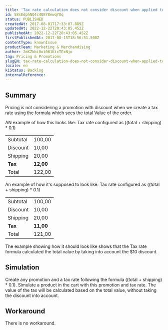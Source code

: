 ```yaml
---
title: 'Tax rate calculation does not consider discount when applied to formula'
id: 58sEdphNQ4c4QEY8ewqYOq
status: PUBLISHED
createdAt: 2017-08-01T17:33:07.889Z
updatedAt: 2022-12-22T20:43:05.452Z
publishedAt: 2022-12-22T20:43:05.452Z
firstPublishedAt: 2017-08-15T18:56:51.500Z
contentType: knownIssue
productTeam: Marketing & Merchandising
author: 2mXZkbi0oi061KicTExNjo
tag: Pricing & Promotions
slugEN: tax-rate-calculation-does-not-consider-discount-when-applied-to-formula
locale: en
kiStatus: Backlog
internalReference: 
---
```


## Summary

Pricing is not considering a promotion with discount when we create a tax rate using the formula which sees the total Value of the order.

AN example of how this looks like:
Tax rate configured as ((total + shipping) * 0.1)

|||
|-|-|
|Subtotal|100,00|
|Discount|10,00|
|Shipping|20,00|
|__Tax__|__12,00__|
|Total|122,00|

An example of how it's supposed to look like:
Tax rate configured as ((total + shipping) * 0.1)

|||
|-|-|
|Subtotal|100,00|
|Discount|10,00|
|Shipping|20,00|
|__Tax__|__11,00__|
|Total|121,00|

The example showing how it should look like shows that the Tax rate formula calculated the total value by taking into account the $10 discount.

## Simulation

Create any promotion and a tax rate following the formula ((total + shipping) * 0.1).
Simulate a product in the cart with this promotion and tax rate.
The value of the tax will be calculated based on the total value, without taking the discount into account.

## Workaround

There is no workaround.

